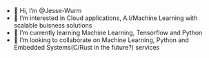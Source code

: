 - 👋 Hi, I’m @Jesse-Wurm
- 👀 I’m interested in Cloud applications, A.I/Machine Learning with scalable buisness solutions
- 🌱 I’m currently learning Machine Learning, Tensorflow and Python
- 💞️ I’m looking to collaborate on Machine Learning, Python and Embedded Systems(C/Rust in the future?)  services
<!---
Jesse-Wurm/Jesse-Wurm is a ✨ special ✨ repository because its `README.md` (this file) appears on your GitHub profile.
You can click the Preview link to take a look at your changes.
--->

